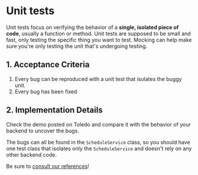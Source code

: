 # Unit tests

Unit tests focus on verifying the behavior of a **single, isolated piece of code**,
usually a function or method. Unit tests are supposed to be small and fast, only
testing the specific thing you want to test. Mocking can help make sure you're
only testing the unit that's undergoing testing.

## 1. Acceptance Criteria

1. Every bug can be reproduced with a unit test that isolates the buggy unit.
1. Every bug has been fixed

## 2. Implementation Details

Check the demo posted on Toledo and compare it with the behavior of your backend to uncover the bugs.

The bugs can all be found in the `ScheduleService` class, so you should have one test class that
isolates only the `ScheduleService` and doesn't rely on any other backend code.

Be sure to [consult our references](../../reference/testing/1%20-%20testing.md)!
